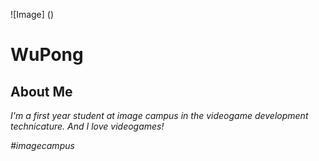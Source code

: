 
![Image]
()


# WuPong

## About Me
*I'm a first year student at image campus in the videogame development technicature. And I love videogames!*

*#imagecampus*

